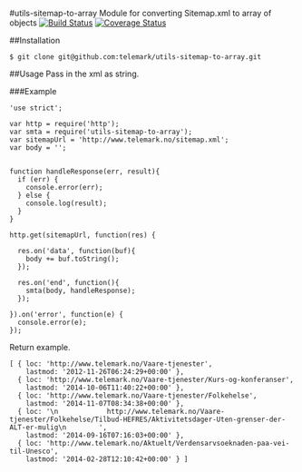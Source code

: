#utils-sitemap-to-array
Module for converting Sitemap.xml to array of objects [![Build Status](https://travis-ci.org/telemark/utils-sitemap-to-array.svg?branch=master)](https://travis-ci.org/telemark/utils-sitemap-to-array) [![Coverage Status](https://coveralls.io/repos/telemark/utils-sitemap-to-array/badge.svg)](https://coveralls.io/r/telemark/utils-sitemap-to-array)

##Installation
```
$ git clone git@github.com:telemark/utils-sitemap-to-array.git
```

##Usage
Pass in the xml as string.

###Example

```
'use strict';

var http = require('http');
var smta = require('utils-sitemap-to-array');
var sitemapUrl = 'http://www.telemark.no/sitemap.xml';
var body = '';


function handleResponse(err, result){
  if (err) {
    console.error(err);
  } else {
    console.log(result);
  }
}

http.get(sitemapUrl, function(res) {

  res.on('data', function(buf){
    body += buf.toString();
  });

  res.on('end', function(){
    smta(body, handleResponse);
  });

}).on('error', function(e) {
  console.error(e);
});
```

Return example.

```
[ { loc: 'http://www.telemark.no/Vaare-tjenester',
    lastmod: '2012-11-26T06:24:29+00:00' },
  { loc: 'http://www.telemark.no/Vaare-tjenester/Kurs-og-konferanser',
    lastmod: '2014-10-06T11:40:22+00:00' },
  { loc: 'http://www.telemark.no/Vaare-tjenester/Folkehelse',
    lastmod: '2014-11-07T08:34:38+00:00' },
  { loc: '\n            http://www.telemark.no/Vaare-tjenester/Folkehelse/Tilbud-HEFRES/Aktivitetsdager-Uten-grenser-der-ALT-er-mulig\n        ',
    lastmod: '2014-09-16T07:16:03+00:00' },
  { loc: 'http://www.telemark.no/Aktuelt/Verdensarvsoeknaden-paa-vei-til-Unesco',
    lastmod: '2014-02-28T12:10:42+00:00' } ]
```